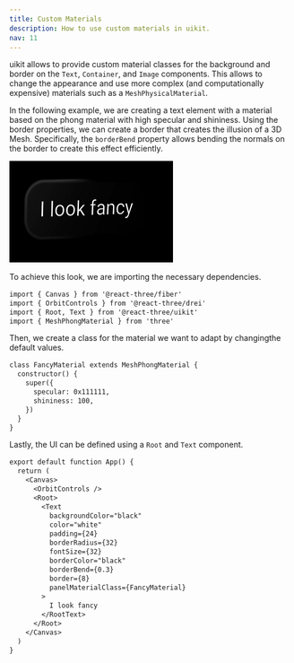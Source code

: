 ```yaml
---
title: Custom Materials
description: How to use custom materials in uikit.
nav: 11
---
```


uikit allows to provide custom material classes for the background and border on the `Text`, `Container`, and `Image` components. This allows to change the appearance and use more complex (and computationally expensive) materials such as a `MeshPhysicalMaterial`.

In the following example, we are creating a text element with a material based on the phong material with high specular and shininess. Using the border properties, we can create a border that creates the illusion of a 3D Mesh. Specifically, the `borderBend` property allows bending the normals on the border to create this effect efficiently.

![Screenshot](./custom-materials.jpg)

To achieve this look, we are importing the necessary dependencies.

```tsx
import { Canvas } from '@react-three/fiber'
import { OrbitControls } from '@react-three/drei'
import { Root, Text } from '@react-three/uikit'
import { MeshPhongMaterial } from 'three'
```

Then, we create a class for the material we want to adapt by changingthe default values. 

```tsx
class FancyMaterial extends MeshPhongMaterial {
  constructor() {
    super({
      specular: 0x111111,
      shininess: 100,
    })
  }
}
```

Lastly, the UI can be defined using a `Root` and `Text` component.

```tsx
export default function App() {
  return (
    <Canvas>
      <OrbitControls />
      <Root>
        <Text
          backgroundColor="black"
          color="white"
          padding={24}
          borderRadius={32}
          fontSize={32}
          borderColor="black"
          borderBend={0.3}
          border={8}
          panelMaterialClass={FancyMaterial}
        >
          I look fancy
        </RootText>
      </Root>
    </Canvas>
  )
}
```
